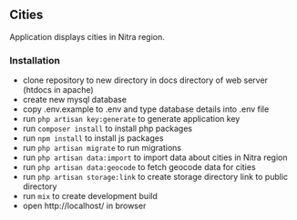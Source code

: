 ## Cities

Application displays cities in Nitra region.

### Installation

- clone repository to new directory in docs directory of web server (htdocs in apache)
- create new mysql database
- copy .env.example to .env and type database details into .env file
- run `php artisan key:generate` to generate application key
- run `composer install` to install php packages
- run `npm install` to install js packages
- run `php artisan migrate` to run migrations
- run `php artisan data:import` to import data about cities in Nitra region
- run `php artisan data:geocode` to fetch geocode data for cities
- run `php artisan storage:link` to create storage directory link to public directory
- run `mix` to create development build
- open http://localhost/ in browser
